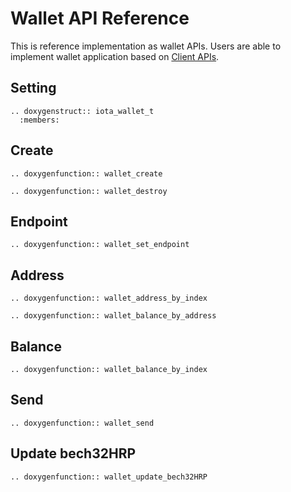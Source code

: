 # Wallet API Reference

This is reference implementation as wallet APIs. Users are able to implement wallet application based on [Client APIs](./client.md#client-api-reference).

## Setting

```{eval-rst}
.. doxygenstruct:: iota_wallet_t
  :members:
```

## Create

```{eval-rst}
.. doxygenfunction:: wallet_create
```

```{eval-rst}
.. doxygenfunction:: wallet_destroy
```

## Endpoint

```{eval-rst}
.. doxygenfunction:: wallet_set_endpoint
```

## Address

```{eval-rst}
.. doxygenfunction:: wallet_address_by_index
```

```{eval-rst}
.. doxygenfunction:: wallet_balance_by_address
```

## Balance

```{eval-rst}
.. doxygenfunction:: wallet_balance_by_index
```

## Send

```{eval-rst}
.. doxygenfunction:: wallet_send
```

## Update bech32HRP

```{eval-rst}
.. doxygenfunction:: wallet_update_bech32HRP
```
